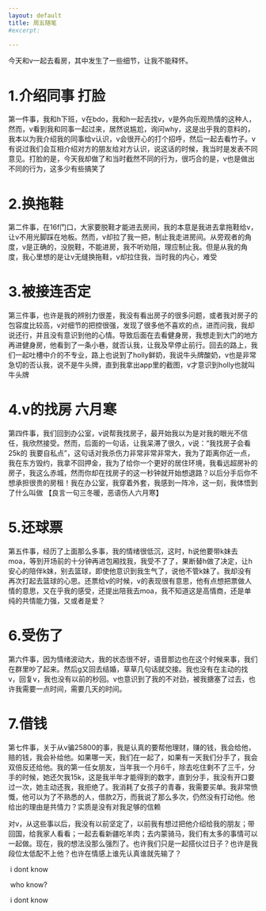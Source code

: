 ```yaml
---
layout: default
title: 周五随笔
#excerpt: 

---
```




   今天和v一起去看房，其中发生了一些细节，让我不能释怀。

# 1.介绍同事 打脸

   第一件事，我和h下班，v在bdo，我和h一起去找v，v是外向乐观热情的这种人，然而，v看到我和同事一起过来，居然说尴尬，询问why，这是出乎我的意料的，我本以为我介绍我的同事给v认识，v会很开心的打个招呼，然后一起去看竹子。v有说过我们会互相介绍对方的朋友给对方认识，说这话的时候，我当时是发表不同意见。打脸的是，今天我却做了和当时截然不同的行为，很巧合的是，v也是做出不同的行为，这多少有些搞笑了

# 2.换拖鞋
   第二件事，在16f门口，大家要脱鞋才能进去房间，我的本意是我进去拿拖鞋给v，让v不用光脚踩在地板。然而，v却拉了我一把，制止我走进房间。从旁观者的角度，v是正确的，没脱鞋，不能进房，我不听劝阻，理应制止我。但是从我的角度，我心里想的是让v无缝换拖鞋，v却拉住我，当时我的内心，难受

# 3.被接连否定

   第三件事，也许是我的辨别力很差，我没有看出房子的很多问题，或者我对房子的包容度比较高，v对细节的把控很强，发现了很多他不喜欢的点，进而问我，我却说还行，并且没有意识到他的心情。导致后面在去看健身房，我想走到大门的地方再进健身房，他看到了一条小巷，就否认我，让我及早停止前行。回去的路上，我们一起吐槽中介的不专业，路上也说到了holly鲜奶，我说牛头牌酸奶，v也是非常急切的否认我，说不是牛头牌，直到我拿出app里的截图，v才意识到holly也就叫牛头牌

# 4.v的找房 六月寒
​    第四件事，我们回到办公室，v说帮我找房子，最开始我以为是对我的眼光不信任，我欣然接受。然而，后面的一句话，让我呆滞了很久，v说：“我找房子会看25k的 我要自私点”，这句话对我杀伤力非常非常非常大，我为了距离你近一点，我在东方毁约，我拿不回押金，我为了给你一个更好的居住环境，我看远超房补的房子，我这么赤城，然而你却在找房子的这一秒钟就开始想退路？以后分手后你不想承担很贵的房租！我在办公室，我穿着外套，我感到一阵冷，这一刻，我体悟到了什么叫做 【良言一句三冬暖，恶语伤人六月寒】

# 5.还球票
​    第五件事，经历了上面那么多事，我的情绪很低沉，这时，h说他要带k妹去moa，等到开场前的十分钟再进包厢找我，我受不了了，果断替h做了决定，让h安心的陪伴k妹，别去篮球，即使他意识到我生气了，说他不管k妹了。我却没有再次打起去篮球的心思。还票给v的时候，v的表现很有意思，他有点想把票做人情的意思，又在乎我的感受，还提出陪我去moa，我不知道这是高情商，还是单纯的共情能力强，又或者是爱？

# 6.受伤了
​    第六件事，因为情绪波动大，我的状态很不好，语音那边也在这个时候来事，我们在群里吵了起来。然后g又回去结婚，草草几句话就交接。我也没有在主动的找v，回复v，我也没有以前的秒回。v也意识到了我的不对劲，被我搪塞了过去，也许我需要一点时间，需要几天的时间。

# 7.借钱
​	第七件事，关于从v骗25800的事，我是认真的要帮他理财，赚的钱，我会给他，赔的钱，我会补给他。如果哪一天，我们在一起了，如果有一天我们分手了，我会双倍反还给他。我的第一任女朋友，当年我一个月6千，除去吃住剩不了三千，分手的时候，她还欠我15k，这是我半年才能得到的数字，直到分手，我没有开口要过一次，她主动还我，我拒绝了。我消耗了女孩子的青春，我需要买单。我非常愤慨，他可以为了不熟悉的人，借款2万，而我说了那么多次，仍然没有打动他。他给出的理由是共情力？实质是没有对我足够的信赖

​	对v，从这些事以后，我没有以前坚定了，以前我有想过把他介绍给我的朋友；带回国，给我家人看看；一起去看新疆吃羊肉；去内蒙骑马，我们有太多的事情可以一起做。现在，我的想法没那么强烈了。也许我们只是一起搭伙过日子？也许是我段位太低配不上他？也许在情感上谁先认真谁就先输了？

​	i dont know   

​	who know? 

​	i dont know